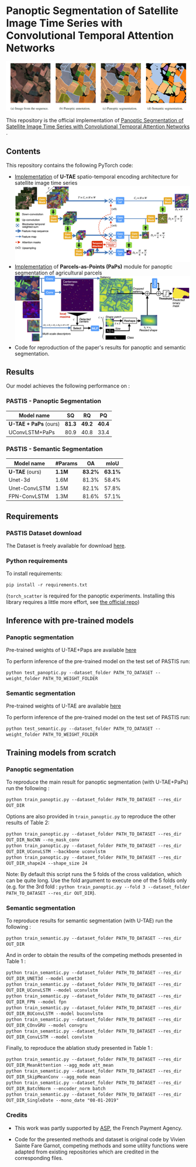 # Panoptic Segmentation of Satellite Image Time Series with Convolutional Temporal Attention Networks

![](gfx/predictions.png)

This repository is the official implementation of [Panoptic Segmentation of Satellite Image Time Series with Convolutional Temporal Attention Networks
](https://arxiv.org/abs/2107.07933). 



## Contents
This repository contains the following PyTorch code:
- [Implementation](https://github.com/VSainteuf/utae-paps/blob/main/src/backbones/utae.py) of **U-TAE** spatio-temporal encoding architecture for satellite image time series
![UTAE](gfx/utae.png)
- [Implementation](https://github.com/VSainteuf/utae-paps/blob/main/src/panoptic/paps.py) of **Parcels-as-Points (PaPs)** module for panoptic segmentation of agricultural parcels
![PaPs](gfx/paps.png)
- Code for reproduction of the paper's results for panoptic and semantic segmentation.




## Results

Our model achieves the following performance on :

### PASTIS - Panoptic Segmentation

| Model name         | SQ  | RQ | PQ|
| ------------------ |--- | --- |--- |
| **U-TAE + PaPs** (ours)      | **81.3**|**49.2** |**40.4**|
| UConvLSTM+PaPs  | 80.9|   40.8   |  33.4|

### PASTIS - Semantic Segmentation


| Model name         | #Params| OA  |  mIoU |
| ------------------ |---- |---- | ---|
| **U-TAE**  (ours) |   **1.1M**|  **83.2%**    | **63.1%**|
| Unet-3d   | 1.6M|    81.3%    |  58.4%|
| Unet-ConvLSTM |1.5M  |     82.1%    |  57.8%|
| FPN-ConvLSTM  | 1.3M|    81.6%   |  57.1%|



## Requirements

### PASTIS Dataset download
The Dataset is freely available for download [here](https://github.com/VSainteuf/pastis-benchmark). 



### Python requirements
To install requirements:

```setup
pip install -r requirements.txt
```

(`torch_scatter` is required for the panoptic experiments. 
Installing this library requires a little more effort, see [the official repo](https://github.com/rusty1s/pytorch_scatter))



## Inference with pre-trained models

### Panoptic segmentation


Pre-trained weights of U-TAE+Paps are available [here](https://zenodo.org/record/5172301)

To perform inference of the pre-trained model on the test set of PASTIS run:

```test
python test_panoptic.py --dataset_folder PATH_TO_DATASET --weight_folder PATH_TO_WEIGHT_FOLDER
```


### Semantic segmentation


Pre-trained weights of U-TAE are available [here](https://zenodo.org/record/5172293)

To perform inference of the pre-trained model on the test set of PASTIS run:

```test
python test_semantic.py --dataset_folder PATH_TO_DATASET --weight_folder PATH_TO_WEIGHT_FOLDER
```


## Training models from scratch

### Panoptic segmentation

To reproduce the main result for panoptic segmentation (with U-TAE+PaPs) run the following :

```train
python train_panoptic.py --dataset_folder PATH_TO_DATASET --res_dir OUT_DIR
```
Options are also provided in `train_panoptic.py` to reproduce the other results of Table 2:

```train
python train_panoptic.py --dataset_folder PATH_TO_DATASET --res_dir OUT_DIR_NoCNN --no_mask_conv
python train_panoptic.py --dataset_folder PATH_TO_DATASET --res_dir OUT_DIR_UConvLSTM --backbone uconvlstm
python train_panoptic.py --dataset_folder PATH_TO_DATASET --res_dir OUT_DIR_shape24 --shape_size 24
```

Note: By default this script runs the 5 folds of the cross validation, which can be quite long. 
Use the fold argument to execute one of the 5 folds only 
(e.g. for the 3rd fold : `python train_panoptic.py --fold 3 --dataset_folder PATH_TO_DATASET --res_dir OUT_DIR`).

### Semantic segmentation

To reproduce results for semantic segmentation (with U-TAE) run the following :

```train
python train_semantic.py --dataset_folder PATH_TO_DATASET --res_dir OUT_DIR
```

And in order to obtain the results of the competing methods presented in Table 1 :

```train
python train_semantic.py --dataset_folder PATH_TO_DATASET --res_dir OUT_DIR_UNET3d --model unet3d
python train_semantic.py --dataset_folder PATH_TO_DATASET --res_dir OUT_DIR_UConvLSTM --model uconvlstm
python train_semantic.py --dataset_folder PATH_TO_DATASET --res_dir OUT_DIR_FPN --model fpn
python train_semantic.py --dataset_folder PATH_TO_DATASET --res_dir OUT_DIR_BUConvLSTM --model buconvlstm
python train_semantic.py --dataset_folder PATH_TO_DATASET --res_dir OUT_DIR_COnvGRU --model convgru
python train_semantic.py --dataset_folder PATH_TO_DATASET --res_dir OUT_DIR_ConvLSTM --model convlstm

```
Finally, to reproduce the ablation study presented in Table 1 :

```train
python train_semantic.py --dataset_folder PATH_TO_DATASET --res_dir OUT_DIR_MeanAttention --agg_mode att_mean
python train_semantic.py --dataset_folder PATH_TO_DATASET --res_dir OUT_DIR_SkipMeanConv --agg_mode mean
python train_semantic.py --dataset_folder PATH_TO_DATASET --res_dir OUT_DIR_BatchNorm --encoder_norm batch
python train_semantic.py --dataset_folder PATH_TO_DATASET --res_dir OUT_DIR_SingleDate --mono_date "08-01-2019"

```



### Credits
 
- This work was partly supported by [ASP](https://www.asp-public.fr), the French Payment Agency. 

- Code for the presented methods and dataset is original code by Vivien Sainte Fare Garnot,
 competing methods and some utility functions were adapted from existing repositories which are credited in the corresponding files.